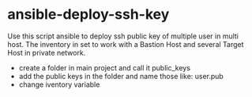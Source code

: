 # ansible-deploy-ssh-key
Use this script ansible to deploy ssh public key of multiple user in multi host. The inventory in set to work with a Bastion Host and several Target Host in private network.


- create a folder in main project and call it public_keys
- add the public keys in the folder and name those like: user.pub
- change iventory variable
